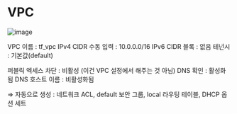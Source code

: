 # VPC

![image](https://github.com/user-attachments/assets/5a274a12-e178-4555-bc10-8011e70f8411)

VPC 이름 : tf_vpc
IPv4 CIDR 수동 입력 : 10.0.0.0/16
IPv6 CIDR 블록 : 없음
테넌시 : 기본값(default)

퍼블릭 엑세스 차단 : 비활성 (이건 VPC 설정에서 해주는 것 아님)
DNS 확인 : 활성화됨
DNS 호스트 이름 : 비활성화됨

⇒ 자동으로 생성 : 네트워크 ACL, default 보안 그룹, local 라우팅 테이블, DHCP 옵션 세트
